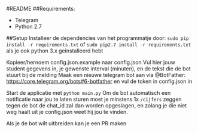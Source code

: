#README
##Requirements:
- Telegram
- Python 2.7

##Setup
Installeer de dependencies van het programmatje door:
``sudo pip install -r requirements.txt``
of
``sudo pip2.7 install -r requirements.txt``
als je ook python 3.x geinstalleerd hebt

Kopieer/hernoem config.json.example naar config.json
Vul hier jouw student gegevens in, je gewenste interval (minuten), en de tekst die de bot stuurt bij de melding
Maak een nieuwe telegram bot aan via @BotFather: https://core.telegram.org/bots#6-botfather en vul de token in config.json in

Start de applicatie met ``python main.py``
Om de bot automatisch een notificatie naar jou te laten sturen moet je minstens 1x ``/cijfers`` zeggen tegen de bot
de chat_id zal dan worden opgeslagen, en zolang je die niet weg haalt uit je config.json weet hij jou te vinden.

Als je de bot wilt uitbreiden kan je een PR maken

